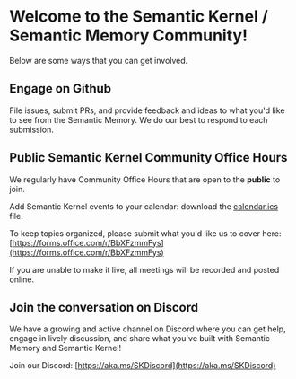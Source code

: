 # Welcome to the Semantic Kernel / Semantic Memory Community!

Below are some ways that you can get involved.

## Engage on Github

File issues, submit PRs, and provide feedback and ideas to what you'd like to
see from the Semantic Memory. We do our best to respond to each submission.

## Public Semantic Kernel Community Office Hours

We regularly have Community Office Hours that are open to the **public** to join. 

Add Semantic Kernel events to your calendar: download the
[calendar.ics](https://aka.ms/sk-community-calendar) file.

To keep topics organized, please submit what you'd like us to cover here:
[https://forms.office.com/r/BbXFzmmFys](https://forms.office.com/r/BbXFzmmFys)

If you are unable to make it live, all meetings will be recorded and posted online.

## Join the conversation on Discord

We have a growing and active channel on Discord where you can get help, engage
in lively discussion, and share what you've built with Semantic Memory and 
Semantic Kernel!

Join our Discord:
[https://aka.ms/SKDiscord](https://aka.ms/SKDiscord) 
